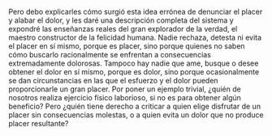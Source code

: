 Pero debo explicarles cómo surgió esta idea errónea de denunciar el placer y alabar el dolor, 
y les daré una descripción completa del sistema y expondré las enseñanzas reales del gran explorador de la verdad, 
el maestro constructor de la felicidad humana. Nadie rechaza, detesta ni evita el placer en sí mismo, porque es placer, 
sino porque quienes no saben cómo buscarlo racionalmente se enfrentan a consecuencias extremadamente dolorosas. 
Tampoco hay nadie que ame, busque o desee obtener el dolor en sí mismo, porque es dolor, sino porque ocasionalmente se dan circunstancias en las que el esfuerzo y el dolor pueden proporcionarle un gran placer. 
Por poner un ejemplo trivial, 
¿quién de nosotros realiza ejercicio físico laborioso, si no es para obtener algún beneficio? 
Pero ¿quién tiene derecho a criticar a quien elige disfrutar de un placer sin consecuencias molestas, 
o a quien evita un dolor que no produce placer resultante?
    